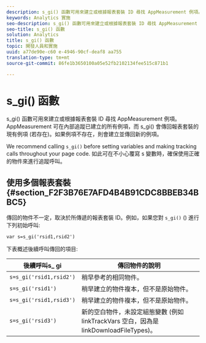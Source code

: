 ```yaml
---
description: s_gi() 函數可用來建立或根據報表套裝 ID 尋找 AppMeasurement 例項。AppMeasurement 可在內部追蹤已建立的所有例項，而 s_gi() 會傳回報表套裝的現有例項 (若存在)。如果例項不存在，則會建立並傳回新的例項。
keywords: Analytics 實施
seo-description: s_gi() 函數可用來建立或根據報表套裝 ID 尋找 AppMeasurement 例項。AppMeasurement 可在內部追蹤已建立的所有例項，而 s_gi() 會傳回報表套裝的現有例項 (若存在)。如果例項不存在，則會建立並傳回新的例項。
seo-title: s_gi() 函數
solution: Analytics
title: s_gi() 函數
topic: 開發人員和實施
uuid: a77de90e-c60 e-4946-90cf-deaf8 aa755
translation-type: tm+mt
source-git-commit: 86fe1b3650100a05e52fb2102134fee515c871b1

---
```



# s_gi() 函數

s_gi() 函數可用來建立或根據報表套裝 ID 尋找 AppMeasurement 例項。AppMeasurement 可在內部追蹤已建立的所有例項，而 s_gi() 會傳回報表套裝的現有例項 (若存在)。如果例項不存在，則會建立並傳回新的例項。

We recommend calling `s_gi()` before setting variables and making tracking calls throughout your page code. 如此可在不小心覆寫 s 變數時，確保使用正確的物件來進行追蹤呼叫。

## 使用多個報表套裝 {#section_F2F3B76E7AFD4B4B91CDC8BBEB34BBC5}

傳回的物件不一定，取決於所傳遞的報表套裝 ID。例如，如果您對 `s_gi()` () 進行下列初始呼叫:

```
var s=s_gi('rsid1,rsid2')
```

下表概述後續呼叫傳回的項目:

| **後續呼叫s_ gi** | **傳回物件的說明** |
|---|---|
| `s=s_gi('rsid1,rsid2')` | 稍早參考的相同物件。 |
| `s=s_gi('rsid1')` | 稍早建立的物件複本，但不是原始物件。 |
| `s=s_gi('rsid1,rsid3')` | 稍早建立的物件複本，但不是原始物件。 |
| `s=s_gi('rsid3')` | 新的空白物件，未設定組態變數 (例如 linkTrackVars 空白，因為是 linkDownloadFileTypes)。 |

